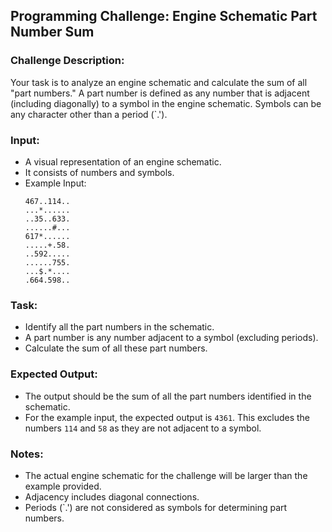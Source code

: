 ## Programming Challenge: Engine Schematic Part Number Sum

### Challenge Description:

Your task is to analyze an engine schematic and calculate the sum of all "part numbers." A part number is defined as any number that is adjacent (including diagonally) to a symbol in the engine schematic. Symbols can be any character other than a period (`.').

### Input:

- A visual representation of an engine schematic.
- It consists of numbers and symbols.
- Example Input:
  ```
  467..114..
  ...*......
  ..35..633.
  ......#...
  617*......
  .....+.58.
  ..592.....
  ......755.
  ...$.*....
  .664.598..
  ```

### Task:

- Identify all the part numbers in the schematic.
- A part number is any number adjacent to a symbol (excluding periods).
- Calculate the sum of all these part numbers.

### Expected Output:

- The output should be the sum of all the part numbers identified in the schematic.
- For the example input, the expected output is `4361`. This excludes the numbers `114` and `58` as they are not adjacent to a symbol.

### Notes:

- The actual engine schematic for the challenge will be larger than the example provided.
- Adjacency includes diagonal connections.
- Periods (`.') are not considered as symbols for determining part numbers.
